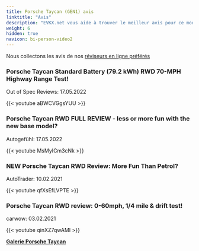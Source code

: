 ```yaml
---
title: Porsche Taycan (GEN1) avis
linktitle: "Avis"
description: "EVKX.net vous aide à trouver le meilleur avis pour ce modèle."
weight: 6
hidden: true
navicon: bi-person-video2
---
```

Nous collectons les avis de nos [réviseurs en ligne préférés](../../../../../guides/evreviewers/)

<div class="container text-center shadow p-2 pe-4 mb-5 bg-body-tertiary rounded border">
<h3>Porsche Taycan Standard Battery (79.2 kWh) RWD 70-MPH Highway Range Test!</h3>
<p>Out of Spec Reviews: 17.05.2022</p>

{{< youtube aBWCVGgsYUU >}}

</div>
<div class="container text-center shadow p-2 pe-4 mb-5 bg-body-tertiary rounded border">
<h3>Porsche Taycan RWD FULL REVIEW - less or more fun with the new base model?</h3>
<p>Autogefühl: 17.05.2022</p>

{{< youtube MsMyICm3cNk >}}

</div>
<div class="container text-center shadow p-2 pe-4 mb-5 bg-body-tertiary rounded border">
<h3>NEW Porsche Taycan RWD Review: More Fun Than Petrol?</h3>
<p>AutoTrader: 10.02.2021</p>

{{< youtube qfXsEfLVPTE >}}

</div>
<div class="container text-center shadow p-2 pe-4 mb-5 bg-body-tertiary rounded border">
<h3>Porsche Taycan RWD review: 0-60mph, 1/4 mile & drift test!</h3>
<p>carwow: 03.02.2021</p>

{{< youtube qinXZ7qwAMI >}}

</div>
<div class="mt-3 mb-3">
<a href="../gallery/" class="text-decoration-none text-black">
<strong><i class="bi-arrow-left"></i>Galerie  </strong>
</a>
<a href="../" class="text-decoration-none text-black float-end">
<strong>Porsche Taycan <i class="bi-arrow-right"></i></strong>
</a>
</div>
